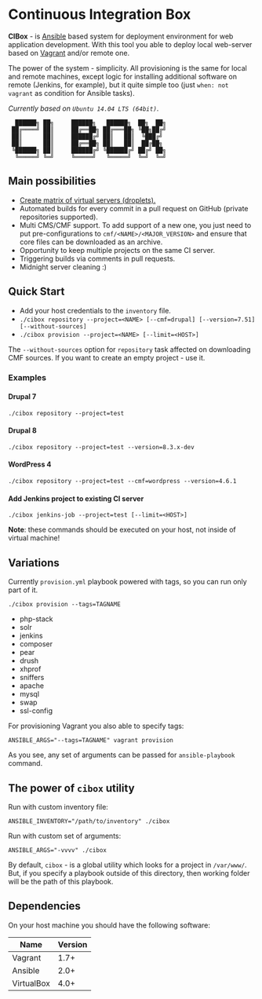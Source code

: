 # Continuous Integration Box

**CIBox** - is [Ansible](https://github.com/ansible/ansible) based system for deployment environment for web application development. With this tool you able to deploy local web-server based on [Vagrant](https://github.com/mitchellh/vagrant) and/or remote one.

The power of the system - simplicity. All provisioning is the same for local and remote machines, except logic for installing additional software on remote (Jenkins, for example), but it quite simple too (just `when: not vagrant` as condition for Ansible tasks).

*Currently based on `Ubuntu 14.04 LTS (64bit)`*.

```ascii
  ██████╗ ██╗     ██████╗   ██████╗  ██╗  ██╗
 ██╔════╝ ██║     ██╔══██╗ ██╔═══██╗ ╚██╗██╔╝
 ██║      ██║     ██████╔╝ ██║   ██║  ╚███╔╝
 ██║      ██║     ██╔══██╗ ██║   ██║  ██╔██╗
 ╚██████╗ ██║     ██████╔╝ ╚██████╔╝ ██╔╝ ██╗
  ╚═════╝ ╚═╝     ╚═════╝   ╚═════╝  ╚═╝  ╚═╝
```

## Main possibilities

- [Create matrix of virtual servers (droplets).](matrix)
- Automated builds for every commit in a pull request on GitHub (private repositories supported).
- Multi CMS/CMF support. To add support of a new one, you just need to put pre-configurations to `cmf/<NAME>/<MAJOR_VERSION>` and ensure that core files can be downloaded as an archive.
- Opportunity to keep multiple projects on the same CI server.
- Triggering builds via comments in pull requests.
- Midnight server cleaning :)

## Quick Start

- Add your host credentials to the `inventory` file.
- `./cibox repository --project=<NAME> [--cmf=drupal] [--version=7.51] [--without-sources]`
- `./cibox provision --project=<NAME> [--limit=<HOST>]`

The `--without-sources` option for `repository` task affected on downloading CMF sources. If you want to create an empty project - use it.

### Examples

#### Drupal 7

```shell
./cibox repository --project=test
```

#### Drupal 8

```shell
./cibox repository --project=test --version=8.3.x-dev
```

#### WordPress 4

```shell
./cibox repository --project=test --cmf=wordpress --version=4.6.1
```

#### Add Jenkins project to existing CI server

```shell
./cibox jenkins-job --project=test [--limit=<HOST>]
```

**Note**: these commands should be executed on your host, not inside of virtual machine!

## Variations

Currently `provision.yml` playbook powered with tags, so you can run only part of it.

```shell
./cibox provision --tags=TAGNAME
```

- php-stack
- solr
- jenkins
- composer
- pear
- drush
- xhprof
- sniffers
- apache
- mysql
- swap
- ssl-config

For provisioning Vagrant you also able to specify tags:

```shell
ANSIBLE_ARGS="--tags=TAGNAME" vagrant provision
```

As you see, any set of arguments can be passed for `ansible-playbook` command.

## The power of `cibox` utility

Run with custom inventory file:

```shell
ANSIBLE_INVENTORY="/path/to/inventory" ./cibox
```

Run with custom set of arguments:

```shell
ANSIBLE_ARGS="-vvvv" ./cibox
```

By default, `cibox` - is a global utility which looks for a project in `/var/www/`. But, if you specify a playbook outside of this directory, then working folder will be the path of this playbook.

## Dependencies

On your host machine you should have the following software:

| Name        | Version |
| ----------- | ------- |
| Vagrant     | 1.7+    |
| Ansible     | 2.0+    |
| VirtualBox  | 4.0+    |
